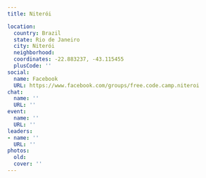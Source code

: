 ```yaml
---
title: Niterói

location:
  country: Brazil
  state: Rio de Janeiro
  city: Niterói
  neighborhood: 
  coordinates: -22.883237, -43.115455
  plusCode: ''
social:
  name: Facebook
  URL: https://www.facebook.com/groups/free.code.camp.niteroi
chat:
  name: ''
  URL: ''
event:
  name: ''
  URL: ''
leaders:
- name: ''
  URL: ''
photos:
  old: 
  cover: ''
---
```

